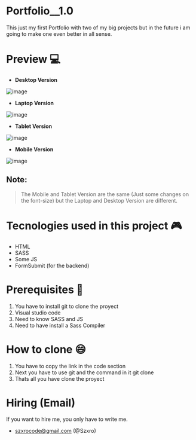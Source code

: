 # Portfolio__1.0

This just my first Portfolio with two of my big projects but in the future i am going to make one even better in all sense.

# Preview :computer:

- **Desktop Version**

![image](https://user-images.githubusercontent.com/103012492/178782722-8e711565-c842-411a-8271-8d31abe8262e.png)

- **Laptop Version**

![image](https://user-images.githubusercontent.com/103012492/178782615-e06b7b37-1115-423c-9d7d-90cb52b7afde.png)


- **Tablet Version** 

![image](https://user-images.githubusercontent.com/103012492/178782531-f9bf9394-d08d-4838-a338-cd6ff8eed7ef.png)


- **Mobile Version**

![image](https://user-images.githubusercontent.com/103012492/178782172-1b35d074-ea55-4c29-8755-248a348897bb.png)

 ## Note:
 
 > The Mobile and Tablet Version are the same (Just some changes on the font-size) but the Laptop and Desktop Version are different.
 
 # Tecnologies used in this project :video_game:
 
- HTML
- SASS
- Some JS
- FormSubmit (for the backend)

# Prerequisites :paperclip:
1. You have to install git to clone the proyect
2. Visual studio code
3. Need to know SASS and JS
4. Need to have install a Sass Compiler

# How to clone :smile:
1. You have to copy the link in the code section
2. Next you have to use git and the command in it git clone
3. Thats all you have clone the proyect

# Hiring (Email)
If you want to hire me, you only have to write me.

- szxrocode@gmail.com (@Szxro)






 
 

